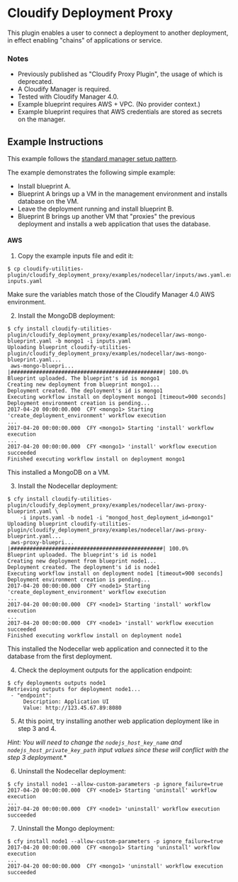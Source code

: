 # Cloudify Deployment Proxy

This plugin enables a user to connect a deployment to another deployment, in effect enabling "chains" of applications or service.


### Notes

- Previously published as "Cloudify Proxy Plugin", the usage of which is deprecated.
- A Cloudify Manager is required.
- Tested with Cloudify Manager 4.0.
- Example blueprint requires AWS + VPC. (No provider context.)
- Example blueprint requires that AWS credentials are stored as secrets on the manager.


## Example Instructions

This example follows the [standard manager setup pattern](https://github.com/EarthmanT/installing-cloudify-4.0-manager).

The example demonstrates the following simple example:

- Install blueprint A.
- Blueprint A brings up a VM in the management environment and installs database on the VM.
- Leave the deployment running and install blueprint B.
- Blueprint B brings up another VM that "proxies" the previous deployment and installs a web application that uses the database.


#### AWS

1. Copy the example inputs file and edit it:

```shell
$ cp cloudify-utilities-plugin/cloudify_deployment_proxy/examples/nodecellar/inputs/aws.yaml.example inputs.yaml
```

Make sure the variables match those of the Cloudify Manager 4.0 AWS environment.


2. Install the MongoDB deployment:

```shell
$ cfy install cloudify-utilities-plugin/cloudify_deployment_proxy/examples/nodecellar/aws-mongo-blueprint.yaml -b mongo1 -i inputs.yaml
Uploading blueprint cloudify-utilities-plugin/cloudify_deployment_proxy/examples/nodecellar/aws-mongo-blueprint.yaml...
 aws-mongo-bluepri... |################################################| 100.0%
Blueprint uploaded. The blueprint's id is mongo1
Creating new deployment from blueprint mongo1...
Deployment created. The deployment's id is mongo1
Executing workflow install on deployment mongo1 [timeout=900 seconds]
Deployment environment creation is pending...
2017-04-20 00:00:00.000  CFY <mongo1> Starting 'create_deployment_environment' workflow execution
...
2017-04-20 00:00:00.000  CFY <mongo1> Starting 'install' workflow execution
...
2017-04-20 00:00:00.000  CFY <mongo1> 'install' workflow execution succeeded
Finished executing workflow install on deployment mongo1
```

This installed a MongoDB on a VM.


3. Install the Nodecellar deployment:

```shell
$ cfy install cloudify-utilities-plugin/cloudify_deployment_proxy/examples/nodecellar/aws-proxy-blueprint.yaml \
    -i inputs.yaml -b node1 -i "mongod_host_deployment_id=mongo1"
Uploading blueprint cloudify-utilities-plugin/cloudify_deployment_proxy/examples/nodecellar/aws-proxy-blueprint.yaml...
 aws-proxy-bluepri... |################################################| 100.0%
Blueprint uploaded. The blueprint's id is node1
Creating new deployment from blueprint node1...
Deployment created. The deployment's id is node1
Executing workflow install on deployment node1 [timeout=900 seconds]
Deployment environment creation is pending...
2017-04-20 00:00:00.000  CFY <node1> Starting 'create_deployment_environment' workflow execution
...
2017-04-20 00:00:00.000  CFY <node1> Starting 'install' workflow execution
...
2017-04-20 00:00:00.000  CFY <node1> 'install' workflow execution succeeded
Finished executing workflow install on deployment node1
```

This installed the Nodecellar web application and connected it to the database from the first deployment.


4. Check the deployment outputs for the application endpoint:

```shell
$ cfy deployments outputs node1
Retrieving outputs for deployment node1...
 - "endpoint":
     Description: Application UI
     Value: http://123.45.67.89:8080
```

5. At this point, try installing another web application deployment like in step 3 and 4.

*Hint: You will need to change the ```nodejs_host_key_name``` and ```nodejs_host_private_key_path``` input values since these will conflict with the step 3 deployment.**


6. Uninstall the Nodecellar deployment:

```shell
$ cfy install node1 --allow-custom-parameters -p ignore_failure=true
2017-04-20 00:00:00.000  CFY <node1> Starting 'uninstall' workflow execution
...
2017-04-20 00:00:00.000  CFY <node1> 'uninstall' workflow execution succeeded
```


7. Uninstall the Mongo deployment:

```shell
$ cfy install node1 --allow-custom-parameters -p ignore_failure=true
2017-04-20 00:00:00.000  CFY <mongo1> Starting 'uninstall' workflow execution
...
2017-04-20 00:00:00.000  CFY <mongo1> 'uninstall' workflow execution succeeded
```
